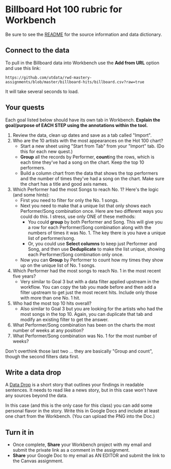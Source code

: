 # Billboard Hot 100 rubric for Workbench

Be sure to see the [README](README.md) for the source information and data dictionary.

## Connect to the data

To pull in the Billboard data into Workbench use the **Add from URL** option and use this link:

```
https://github.com/utdata/rwd-mastery-assignments/blob/master/billboard-hits/billboard.csv?raw=true
```

It will take several seconds to load.

## Your quests

Each goal listed below should have its own tab in Workbench. **Explain the goal/purpose of EACH STEP using the annotations within the tool.**

1. Review the data, clean up dates and save as a tab called "Import".
2. Who are the 10 artists with the most appearances on the Hot 100 chart?
    - Start a new sheet using "Start from Tab" from your "Import" tab. (Do this for each new quest.)
    - **Group** all the records by Performer, **count**ing the rows, which is each time they've had a song on the chart. Keep the top 10 performers.
    - Build a column chart from the data that shows the top performers and the number of times they've had a song on the chart. Make sure the chart has a title and good axis names.
3. Which Performer had the most Songs to reach No. 1? Here's the logic (and some hints):
    - First you need to filter for only the No. 1 songs.
    - Next you need to make that a unique list that only shows each Performer/Song combination once. Here are two different ways you could do this. I stress, use only ONE of these methods:
        - You could **group** by both Performer and Song. This will give you a row for each Performer/Song combination along with the numbers of times it was No. 1. The key there is you have a unique list of performer/song.
        - Or, you could use **Select columns** to keep just Performer and Song, and then use **Deduplicate** to make the list unique, showing each Performer/Song combination only once.
    - Now you can **Group** by Performer to count how my times they show up on the unique list of No. 1 songs.
4. Which Performer had the most songs to reach No. 1 in the most recent five years?
    - Very similar to Goal 3 but with a data filter applied upstream in the workflow. You can copy the tab you made before and then add a filter upstream to get just the most recent hits. Include only those with more than one No. 1 hit.
5. Who had the most top 10 hits overall?
    - Also similar to Goal 3 but you are looking for the artists who had the most songs in the top 10. Again, you can duplicate that tab and modify an existing filter to get the answer.
6. What Performer/Song combination has been on the charts the most number of weeks at any position?
7. What Performer/Song combination was No. 1 for the most number of weeks?

Don't overthink those last two ... they are basically "Group and count", though the second filters data first.

## Write a data drop

A [Data Drop]((https://docs.google.com/document/d/1gd5RR5YK43N3uE0o1vBoJfnkSo5S0JJFUCJmFsa75FM/edit#heading=h.k2b1zvdn1534)) is a short story that outlines your findings in readable sentences. It needs to read like a news story, but in this case won't have any sources beyond the data.

In this case (and this is the only case for this class) you can add some personal flavor in the story. Write this in Google Docs and include at least one chart from the Workbench. (You can upload the PNG into the Doc.)

## Turn it in

- Once complete, **Share** your Workbench project with my email and submit the private link as a comment in the assignment.
- **Share** your Google Doc to my email as AN EDITOR and submit the link to the Canvas assignment.
